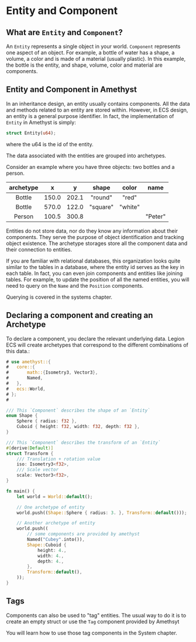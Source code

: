 # Entity and Component

## What are `Entity` and `Component`?

An `Entity` represents a single object in your world. `Component` represents one aspect of an object. For example, a bottle of water has a shape, a volume, a color and is made of a material (usually plastic). In this example, the bottle is the entity, and shape, volume, color and material are components.

## Entity and Component in Amethyst

In an inheritance design, an entity usually contains components. All the data and methods related to an entity are stored within.
However, in ECS design, an entity is a general purpose identifier. In fact, the implementation of `Entity` in Amethyst is simply:

```rust
struct Entity(u64);
```

where the u64 is the id of the entity.

The data associated with the entities are grouped into archetypes.

Consider an example where you have three objects: two bottles and a person.

| archetype |   x   |   y   |  shape   |  color  |  name   |
| :-------: | :---: | :---: | :------: | :-----: | :-----: |
|  Bottle   | 150.0 | 202.1 | "round"  |  "red"  |         |
|  Bottle   | 570.0 | 122.0 | "square" | "white" |         |
|  Person   | 100.5 | 300.8 |          |         | "Peter" |

Entities do not store data, nor do they know any information about their components. They serve the purpose of object identification and tracking object existence.
The archetype storages store all the component data and their connection to entities.

If you are familiar with relational databases, this organization looks quite similar to the tables in a database, where the entity id serves as the key in each table.
In fact, you can even join components and entities like joining tables. For example, to update the position of all the named entities, you will need to query on the `Name` and the `Position` components.

Querying is covered in the systems chapter.

## Declaring a component and creating an Archetype

To declare a component, you declare the relevant underlying data.  Legion ECS will create archetypes that correspond to the different combinations of this data.:

```rust
# use amethyst::{
#   core::{
#       math::{Isometry3, Vector3},
#       Named,
#   },
#   ecs::World,
# };
# 

/// This `Component` describes the shape of an `Entity`
enum Shape {
    Sphere { radius: f32 },
    Cuboid { height: f32, width: f32, depth: f32 },
}

/// This `Component` describes the transform of an `Entity`
#[derive(Default)]
struct Transform {
    /// Translation + rotation value
    iso: Isometry3<f32>,
    /// Scale vector
    scale: Vector3<f32>,
}

fn main() {
    let world = World::default();

    // One archetype of entity
    world.push((Shape::Sphere { radius: 3. }, Transform::default()));

    // Another archetype of entity
    world.push((
        // some components are provided by amethyst
        Named("Cubey".into()),
        Shape::Cuboid {
            height: 4.,
            width: 4.,
            depth: 4.,
        },
        Transform::default(),
    ));
}
```

## Tags

Components can also be used to "tag" entities.
The usual way to do it is to create an empty struct or use the `Tag` component provided by Amethsyt

You will learn how to use those tag components in the System chapter.
